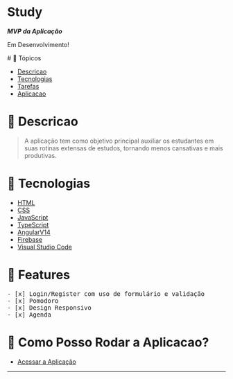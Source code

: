 <h1>Study</h1>
<p><b><i>MVP da Aplicação</i></b></p>

<p>
 Em Desenvolvimento!
</p>
# 📌 Tópicos

<!--ts-->

- [Descricao](#-Descricao)
- [Tecnologias](#-Tecnologias)
- [Tarefas](#-Features)
- [Aplicacao](#-Como-Posso-Rodar-a-Aplicacao?)
<!--te-->

# 📄 Descricao

> A aplicação tem como objetivo principal auxiliar os estudantes em suas rotinas extensas de estudos, tornando menos cansativas e mais produtivas.
# 🚀 Tecnologias

- [HTML](https://developer.mozilla.org/en-US/docs/Web/HTML)
- [CSS](https://developer.mozilla.org/pt-BR/docs/Web/CSS)
- [JavaScript](https://developer.mozilla.org/pt-BR/docs/Web/JavaScript)
- [TypeScript](https://www.typescriptlang.org)
- [AngularV14](https://angular.io/)
- [Firebase](https://firebase.google.com/docs?hl=pt-br)
- [Visual Studio Code](https://code.visualstudio.com/)

# 🎯 Features

<pre>
- [x] Login/Register com uso de formulário e validação
- [x] Pomodoro
- [x] Design Responsivo
- [x] Agenda
</pre>
# 📑 Como Posso Rodar a Aplicacao?

- [Acessar a Aplicação](https://angular-study-io.vercel.app)
-----------------------------------------------------------------------------
